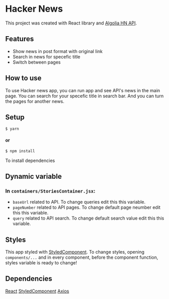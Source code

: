 # Hacker News 

This project was created with React library and [Algolia HN API](https://hn.algolia.com/api).

## Features

- Show news in post format with original link
- Search in news for specefic title
- Switch between pages

## How to use

To use Hacker news app, you can run app and see API's news in the main page.
You can search for your specefic title in search bar.
And you can turn the pages for another news.

## Setup

```shell
$ yarn
```

#### or

```shell
$ npm install
```
To install dependencies

## Dynamic variable

### In `containers/StoriesContainer.jsx`:
- `baseUrl` related to API. To change  queries edit this this variable.
- `pageNumber` related to API pages. To change  default page neumber edit this this variable.
- `query` related to API search. To change default search value edit this this variable.

## Styles

This app styled with [StyledComponent](https://styled-components.com/).
To change styles, opening `components/...` and in every component, before the component function, styles variable is ready to change!

## Dependencies

[React](https://reactjs.org/)
[StyledComponent](https://styled-components.com/)
[Axios](https://www.npmjs.com/package/axios)
